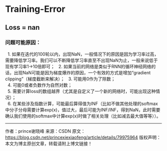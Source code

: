 # Training-Error

## Loss = nan

### 问题可能原因：

  1. 如果在迭代的100轮以内，出现NaN，一般情况下的原因是因为学习率过高，需要降低学习率。我们可以不断降低学习率直至不出现NaN为止，一般来说低于现有学习率1→10倍即可； 
  2. 如果当前的网络是类似于RNN的循环神经网络的话，出现NaN可能是因为梯度爆炸的原因，一个有效的方式是增加“gradient clipping”（梯度截断来解决）；
  3. 可能用0作为了除数；  
  4. 可能0或者负数作为自然对数；  
  5. 需要计算loss的数组越界（尤其是自定义了一个新的网络时，可能出现这种情况）；  
  6. 在某些涉及指数计算，可能最后算得值为INF（比如不做其他处理的softmax中分子分母需要计算exp(x)，值过大，最后可能为INF/INF，得到NaN，此时需要确认我们使用的softmax中计算exp(x)时做了相关处理（比如减去最大值等等））。  

--------------------- 
作者：prince谢晓峰 
来源：CSDN 
原文：https://blog.csdn.net/princexiexiaofeng/article/details/79975964 
版权声明：本文为博主原创文章，转载请附上博文链接！
